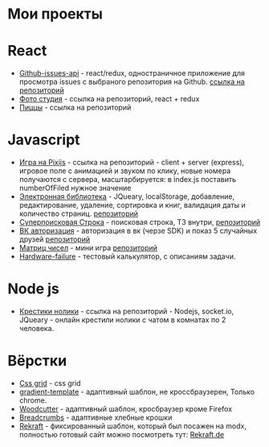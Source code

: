 # Мои проекты 

# React
* [Github-issues-api](https://shapovalenkod.github.io/Github-issues-api) - react/redux, одностраничное приложение для просмотра issues с выбраного репозитория на Github. [ссылка на репозиторий](https://github.com/ShapovalenkoD/Github-issues-api)
* [Фото студия](https://github.com/ShapovalenkoD/devjsTest) - ссылка на репозиторий, react + redux     
* [Пиццы](https://github.com/ShapovalenkoD/TestReactPizza) - ссылка на репозиторий    

# Javascript
* [Игра на Pixijs](https://github.com/ShapovalenkoD/PixiGame) - ссылка на репозиторий -  client + server (express), игровое поле с анимацией и звуком по клику, новые номера получаются с сервера, масштарбируется: в index.js поставить numberOfFiled нужное значение
* [Электронная библиотека](https://shapovalenkod.github.io/DigitalLibrary/Index.html) - JQueary, localStorage, добавление, редактирование, удаление, сортировка и книг, валидация даты и количество страниц. [репозиторий](https://github.com/ShapovalenkoD/ShapovalenkoD.github.io/tree/master/DigitalLibrary)
* [Суперпоисковая Строка](https://shapovalenkod.github.io/super-search/index.html) - поисковая строка, ТЗ внутри, [репозиторий](https://github.com/ShapovalenkoD/super-search) 
* [ВК авторизация](https://shapovalenkod.github.io/five-friends/) - авторизация в вк (черзе SDK) и показ 5 случайных друзей [репозиторий](https://github.com/ShapovalenkoD/ShapovalenkoD.github.io/tree/master/five-friends)
* [Матриц чисел](https://shapovalenkod.github.io/Game-numbers-in-the-matrix/) - мини игра [репозиторий](https://github.com/ShapovalenkoD/Game-numbers-in-the-matrix)
* [Hardware-failure](https://shapovalenkod.github.io/Hardware-failure/) - тестовый калькулятор, с описаниям задачи.

# Node js 
* [Крестики нолики](https://github.com/ShapovalenkoD/Tic-tac-toe-online-game) - ссылка на репозиторий - Nodejs, socket.io, JQueary - онлайн крестили нолики с чатом в комнатах по 2 человека.

# Вёрстки
* [Сss grid](https://shapovalenkod.github.io/css-grid/index.html) - css grid
* [gradient-template](https://shapovalenkod.github.io/gradient-template/) - адаптивный шаблон, не кроссбраузерен, Только chrome.
* [Woodcutter](https://shapovalenkod.github.io/Woodcutter/) - адаптивный шаблон, кросбраузер кроме Firefox
* [Breadcrumbs](https://shapovalenkod.github.io/Breadcrumbs/) - адаптивные хлебные крошки
* [Rekraft](https://shapovalenkod.github.io/rekraft/index.html) - фиксированный шаблон, который был посажен на modx, полностью готовый сайт можно посмотреть тут: [Rekraft.de](http://rekraft.de/)


